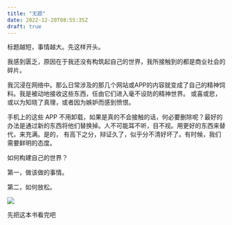 ```yaml
---
title: "无题"
date: 2022-12-20T08:55:35Z
draft: true
---
```


标题越短，事情越大。先这样开头。

我感到匮乏，原因在于我还没有构筑起自己的世界，我所接触到的都是商业社会的碎片。

我沉浸在网络中。那么日常涉及的那几个网站或APP的内容就变成了自己的精神饲料。我是被动地接收这些东西，任由它们进入毫不设防的精神世界。
或喜或悲，或以为知晓了真理，或者因为嫉妒而感到愤恨。

手机上的这些 APP 不用卸载，如果是真的不会接触的话，何必要删除呢？最好的办法是通过新的东西将他们替换掉。人不可能耳不听，目不视。用更好的东西来替代，来充满。是的，
有高下之分，辩证久了，似乎分不清好坏了。有时候，我们需要鲜明的态度。

如何构建自己的世界？

第一，做该做的事情。

第二，如何放松。

![](https://xiangeiaerjinongdehuashu.chibaba.cn/images/book/%E7%8C%AE%E7%BB%99%E9%98%BF%E5%B0%94%E5%90%89%E4%BE%AC%E7%9A%84%E8%8A%B1%E6%9D%9F.jpg)

先把这本书看完吧